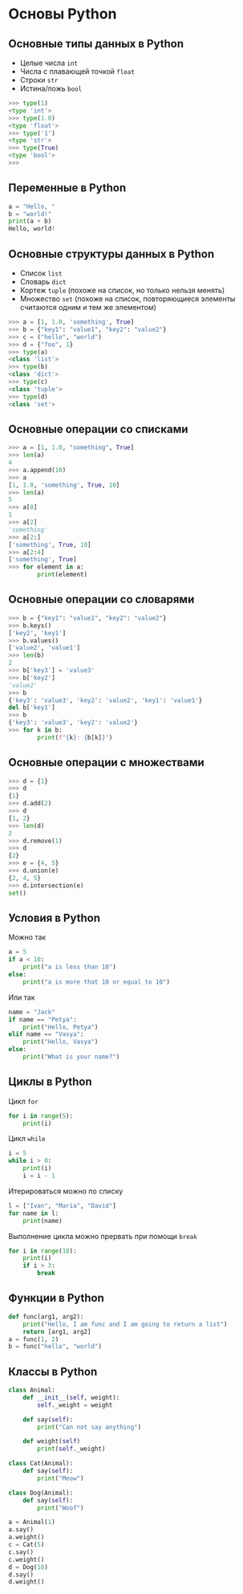 # Основы Python

## Основные типы данных в Python
- Целые числа `int`
- Числа с плавающей точкой `float`
- Строки `str`
- Истина/ложь `bool`

```python
>>> type(1)
<type 'int'>
>>> type(1.0)
<type 'float'>
>>> type('1')
<type 'str'>
>>> type(True)
<type 'bool'>
>>>
```

## Переменные в Python
```python
a = "Hello, "
b = "world!"
print(a + b)
Hello, world!
```

## Основные структуры данных в Python
- Список `list`
- Словарь `dict`
- Кортеж `tuple` (похоже на список, но только нельзя менять)
- Множество `set` (похоже на список, повторяющиеся элементы считаются одним и тем же элементом)

```python
>>> a = [1, 1.0, 'something', True]
>>> b = {"key1": "value1", "key2": "value2"}
>>> c = ("hello", "world")
>>> d = {"foo", 1}
>>> type(a)
<class 'list'>
>>> type(b)
<class 'dict'>
>>> type(c)
<class 'tuple'>
>>> type(d)
<class 'set'>
```

## Основные операции со списками
```python
>>> a = [1, 1.0, "something", True]
>>> len(a)
4
>>> a.append(10)
>>> a
[1, 1.0, 'something', True, 10]
>>> len(a)
5
>>> a[0]
1
>>> a[2]
'something'
>>> a[2:]
['something', True, 10]
>>> a[2:4]
['something', True]
>>> for element in a:
        print(element)
```

## Основные операции со словарями
```python
>>> b = {"key1": "value1", "key2": "value2"}
>>> b.keys()
['key2', 'key1']
>>> b.values()
['value2', 'value1']
>>> len(b)
2
>>> b['key3'] = 'value3'
>>> b['key2']
'value2'
>>> b
{'key3': 'value3', 'key2': 'value2', 'key1': 'value1'}
del b['key1']
>>> b
{'key3': 'value3', 'key2': 'value2'}
>>> for k in b:
        print(f"{k}: {b[k]}")
```

## Основные операции с множествами
```python
>>> d = {1}
>>> d
{1}
>>> d.add(2)
>>> d
{1, 2}
>>> len(d)
2
>>> d.remove(1)
>>> d
{2}
>>> e = {4, 5}
>>> d.union(e)
{2, 4, 5}
>>> d.intersection(e)
set()
```

## Условия в Python
Можно так
```python
a = 5
if a < 10:
    print("a is less than 10")
else:
    print("a is more that 10 or equal to 10")
```

Или так
```python
name = "Jack"
if name == "Petya":
    print("Hello, Petya")
elif name == "Vasya":
    print("Hello, Vasya")
else:
    print("What is your name?")
```

## Циклы в Python
Цикл `for`
```python
for i in range(5):
    print(i)
```

Цикл `while`
```python
i = 5
while i > 0:
    print(i)
    i = i - 1
```

Итерироваться можно по списку
```python
l = ["Ivan", "Maria", "David"]
for name in l:
    print(name)
```

Выполнение цикла можно прервать при помощи `break`
```python
for i in range(10):
    print(i)
    if i > 3:
        break
```

## Функции в Python
```python
def func(arg1, arg2):
    print("Hello, I am func and I am going to return a list")
    return [arg1, arg2]
a = func(1, 2)
b = func("hello", "world")
```

## Классы в Python
```python
class Animal:
    def __init__(self, weight):
        self._weight = weight

    def say(self):
        print("Can not say anything")

    def weight(self)
        print(self._weight)

class Cat(Animal):
    def say(self):
        print("Meow")

class Dog(Animal):
    def say(self):
        print("Woof")

a = Animal(1)
a.say()
a.weight()
c = Cat(5)
c.say()
c.weight()
d = Dog(10)
d.say()
d.weight()
```
